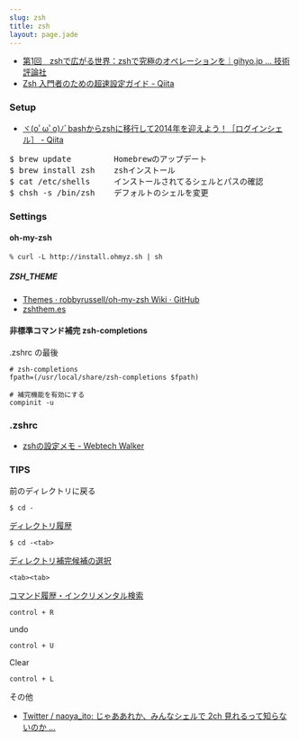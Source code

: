 ```yaml
---
slug: zsh
title: zsh
layout: page.jade
---
```


- [第1回　zshで広がる世界：zshで究極のオペレーションを｜gihyo.jp … 技術評論社](http://gihyo.jp/dev/serial/01/zsh-book/0001)
- [Zsh 入門者のための超速設定ガイド - Qiita](http://qiita.com/uasi/items/c4288dd835a65eb9d709)

### Setup

- [ヾ(oﾟωﾟo)ﾉﾞbashからzshに移行して2014年を迎えよう！［ログインシェル］ - Qiita](http://qiita.com/harapeko_wktk/items/47aee77e6e7f7800fa03)

<pre>
$ brew update         Homebrewのアップデート
$ brew install zsh    zshインストール
$ cat /etc/shells     インストールされてるシェルとパスの確認
$ chsh -s /bin/zsh    デフォルトのシェルを変更
</pre>

### Settings

#### oh-my-zsh

    % curl -L http://install.ohmyz.sh | sh

##### ZSH_THEME

- [Themes · robbyrussell/oh-my-zsh Wiki · GitHub](https://github.com/robbyrussell/oh-my-zsh/wiki/themes)
- [zshthem.es](http://zshthem.es/all/)

#### 非標準コマンド補完 zsh-completions

.zshrc の最後

    # zsh-completions
    fpath=(/usr/local/share/zsh-completions $fpath)
    
    # 補完機能を有効にする
    compinit -u

### .zshrc

- [zshの設定メモ - Webtech Walker](http://webtech-walker.com/archive/2008/12/15101251.html)

### TIPS

前のディレクトリに戻る

    $ cd -

[ディレクトリ履歴](https://twitter.com/naoya_ito/status/453121315898003456)

    $ cd -<tab>

[ディレクトリ補完候補の選択](https://twitter.com/naoya_ito/status/453123154370510849)

    <tab><tab>

[コマンド履歴・インクリメンタル検索](https://twitter.com/naoya_ito/status/453122024836038656)

    control + R

undo

    control + U

Clear

    control + L

その他

- [Twitter / naoya_ito: じゃああれか、みんなシェルで 2ch 見れるって知らないのか ...](https://twitter.com/naoya_ito/status/453127011146289153)
